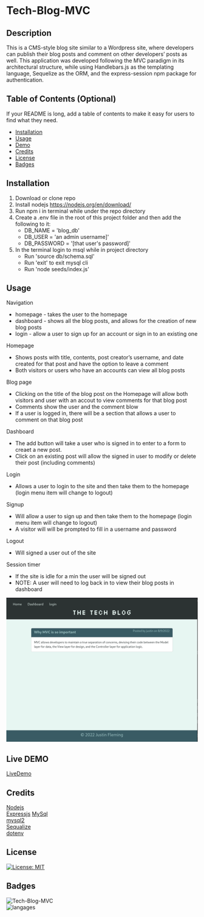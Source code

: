 # Tech-Blog-MVC

## Description

This is a CMS-style blog site similar to a Wordpress site, where developers can publish their blog posts and comment on other developers’ posts as well. This application  was developed following the MVC paradigm in its architectural structure, while using Handlebars.js as the templating language, Sequelize as the ORM, and the express-session npm package for authentication.

## Table of Contents (Optional)

If your README is long, add a table of contents to make it easy for users to find what they need.

- [Installation](#installation)
- [Usage](#usage)
- [Demo](#demo)
- [Credits](#credits)
- [License](#license)
- [Badges](#badges)

## Installation

1. Download or clone repo
2. Install nodejs https://nodejs.org/en/download/
3. Run npm i in terminal while under the repo directory
4. Create a .env file in the root of this project folder and then add the following to it:
    - DB_NAME = 'blog_db'
    - DB_USER = 'an admin username]'
    - DB_PASSWORD = '[that user's password]'
5. In the terminal login to msql while in project directory 
    - Run 'source db/schema.sql'
    - Run 'exit' to exit mysql cli
    - Run 'node seeds/index.js'

## Usage

Navigation
* homepage - takes the user to the homepage 
* dashboard - shows all the blog posts, and allows for the creation of new blog posts
* login - allow a user to sign up for an account or sign in to an existing one

Homepage
* Shows posts with title, contents, post creator’s username, and date created for that post and have the option to leave a comment
* Both visitors or users who have an accounts can view all blog posts

Blog page
* Clicking on the title of the blog post on the Homepage will allow both visitors and user with an accout to view comments for that blog post
* Comments show the user and the comment blow 
* If a user is logged in, there will be a section that allows a user to comment on that blog post

Dashboard
* The add button will take a user who is signed in to enter to a form to creaet a new post.
* Click on an existing post will allow the signed in user to modify or delete their post (including comments)

Login
* Allows a user to login to the site and then take them to the homepage (login menu item will change to logout) 

Signup
* Will allow a user to sign up and then take them to the homepage (login menu item will change to logout) 
* A visitor will will be prompted to fill in a username and password 

Logout
* Will signed a user out of the site

Session timer
* If the site is idle for a min the user will be signed out
* NOTE: A user will need to log back in to view their blog posts in dashboard

![screenshot](/assets/images/screenshot.png)

## Live DEMO

[LiveDemo](https://tech-blog-jf.herokuapp.com/)

## Credits

[Nodejs](https://nodejs.org/en/)  
[Expressjs](http://expressjs.com/)
[MySql](https://www.mysql.com/)  
[mysql2](https://www.npmjs.com/package/mysql2)  
[Sequalize](https://sequelize.org/)  
[dotenv](https://www.npmjs.com/package/dotenv)  

## License

[![License: MIT](https://img.shields.io/badge/License-MIT-yellow.svg)](https://opensource.org/licenses/MIT)

## Badges

![Tech-Blog-MVC](https://img.shields.io/github/languages/top/gnimelf/Tech-Blog-MVC)  
![langages](https://img.shields.io/github/languages/count/gnimelf/Tech-Blog-MVC)


